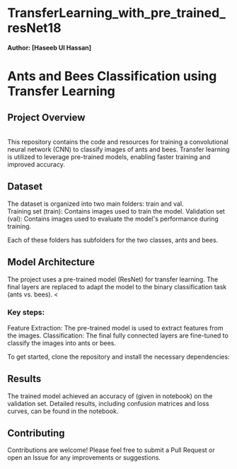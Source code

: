 # TransferLearning_with_pre_trained_resNet18
**Author: [Haseeb Ul Hassan]**
# Ants and Bees Classification using Transfer Learning

## Project Overview
<br>
This repository contains the code and resources for training a convolutional neural network (CNN) to classify images of ants and bees. Transfer learning is utilized to leverage pre-trained models, enabling faster training and improved accuracy.

## Dataset

The dataset is organized into two main folders: train and val.
<br>
Training set (train): Contains images used to train the model.
Validation set (val): Contains images used to evaluate the model's performance during training.

Each of these folders has subfolders for the two classes, ants and bees.
## Model Architecture

The project uses a pre-trained model (ResNet) for transfer learning. The final layers are replaced to adapt the model to the binary classification task (ants vs. bees).
<
### Key steps:
Feature Extraction: The pre-trained model is used to extract features from the images.
Classification: The final fully connected layers are fine-tuned to classify the images into ants or bees.


To get started, clone the repository and install the necessary dependencies:




## Results
The trained model achieved an accuracy of (given in notebook) on the validation set. Detailed results, including confusion matrices and loss curves, can be found in the notebook.

## Contributing
Contributions are welcome! Please feel free to submit a Pull Request or open an Issue for any improvements or suggestions.


